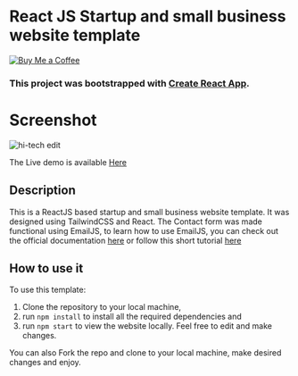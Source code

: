 # React JS Startup and small business website template

[![Buy Me a Coffee](https://img.buymeacoffee.com/button-api/?text=Buy%20me%20a%20coffee&emoji=&slug=yourname&button_colour=FFDD00&font_colour=000000&font_family=Comic&outline_colour=000000&coffee_colour=ffffff)](https://www.buymeacoffee.com/akugbeStephen)

### This project was bootstrapped with [Create React App](https://github.com/facebook/create-react-app).

# Screenshot

![hi-tech edit](https://user-images.githubusercontent.com/43953425/212030864-cf3aa272-e070-4e1b-8e25-f488ca56873e.png)

The Live demo is available [Here](https://hi-tech-prototype.netlify.app)

## Description

This is a ReactJS based startup and small business website template.
It was designed using TailwindCSS and React.
The Contact form was made functional using EmailJS, to learn how to use EmailJS, you can check out the official documentation [here](https://www.emailjs.com/docs/) or follow this short tutorial [here](https://senuravihanjayadeva.medium.com/send-emails-using-react-through-emailjs-a9d4b21193a7)

## How to use it

To use this template:

1. Clone the repository to your local machine,
2. run `npm install` to install all the required dependencies and
3. run `npm start` to view the website locally.
   Feel free to edit and make changes.

You can also Fork the repo and clone to your local machine, make desired changes and enjoy.
